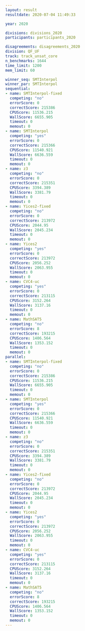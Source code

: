 ```yaml
---
layout: result
resultdate: 2020-07-04 11:49:33

year: 2020

divisions: divisions_2020
participants: participants_2020

disagreements: disagreements_2020
division: QF_UF
track: track_unsat_core
n_benchmarks: 1644
time_limit: 1200
mem_limit: 60

winner_seq: SMTInterpol
winner_par: SMTInterpol
sequential:
- name: SMTInterpol-fixed
  competing: "no"
  errorScore: 0
  correctScore: 215386
  CPUScore: 11536.215
  WallScore: 6655.905
  timeout: 0
  memout: 0
- name: SMTInterpol
  competing: "yes"
  errorScore: 0
  correctScore: 215366
  CPUScore: 11540.921
  WallScore: 6636.559
  timeout: 0
  memout: 0
- name: z3
  competing: "no"
  errorScore: 0
  correctScore: 215351
  CPUScore: 3394.389
  WallScore: 3381.79
  timeout: 0
  memout: 0
- name: Yices2-fixed
  competing: "no"
  errorScore: 0
  correctScore: 213972
  CPUScore: 2044.95
  WallScore: 2045.234
  timeout: 0
  memout: 0
- name: Yices2
  competing: "yes"
  errorScore: 0
  correctScore: 213972
  CPUScore: 2056.252
  WallScore: 2063.955
  timeout: 0
  memout: 0
- name: CVC4-uc
  competing: "yes"
  errorScore: 0
  correctScore: 213115
  CPUScore: 3152.264
  WallScore: 3137.16
  timeout: 0
  memout: 0
- name: MathSAT5
  competing: "no"
  errorScore: 8
  correctScore: 193215
  CPUScore: 1406.564
  WallScore: 1353.152
  timeout: 0
  memout: 0
parallel:
- name: SMTInterpol-fixed
  competing: "no"
  errorScore: 0
  correctScore: 215386
  CPUScore: 11536.215
  WallScore: 6655.905
  timeout: 0
  memout: 0
- name: SMTInterpol
  competing: "yes"
  errorScore: 0
  correctScore: 215366
  CPUScore: 11540.921
  WallScore: 6636.559
  timeout: 0
  memout: 0
- name: z3
  competing: "no"
  errorScore: 0
  correctScore: 215351
  CPUScore: 3394.389
  WallScore: 3381.79
  timeout: 0
  memout: 0
- name: Yices2-fixed
  competing: "no"
  errorScore: 0
  correctScore: 213972
  CPUScore: 2044.95
  WallScore: 2045.234
  timeout: 0
  memout: 0
- name: Yices2
  competing: "yes"
  errorScore: 0
  correctScore: 213972
  CPUScore: 2056.252
  WallScore: 2063.955
  timeout: 0
  memout: 0
- name: CVC4-uc
  competing: "yes"
  errorScore: 0
  correctScore: 213115
  CPUScore: 3152.264
  WallScore: 3137.16
  timeout: 0
  memout: 0
- name: MathSAT5
  competing: "no"
  errorScore: 8
  correctScore: 193215
  CPUScore: 1406.564
  WallScore: 1353.152
  timeout: 0
  memout: 0
---
```

